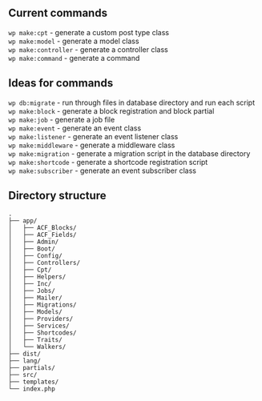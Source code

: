 ## Current commands

`wp make:cpt`        - generate a custom post type class  
`wp make:model`      - generate a model class  
`wp make:controller` - generate a controller class  
`wp make:command`    - generate a command  

## Ideas for commands

`wp db:migrate`      - run through files in database directory and run each script  
`wp make:block`      - generate a block registration and block partial  
`wp make:job`        - generate a job file  
`wp make:event`      - generate an event class  
`wp make:listener`   - generate an event listener class  
`wp make:middleware` - generate a middleware class  
`wp make:migration`  - generate a migration script in the database directory  
`wp make:shortcode`  - generate a shortcode registration script  
`wp make:subscriber` - generate an event subscriber class  

## Directory structure

```
.
├── app/
│   ├── ACF_Blocks/
│   ├── ACF_Fields/
│   ├── Admin/
│   ├── Boot/
│   ├── Config/
│   ├── Controllers/
│   ├── Cpt/
│   ├── Helpers/
│   ├── Inc/
│   ├── Jobs/
│   ├── Mailer/
│   ├── Migrations/
│   ├── Models/
│   ├── Providers/
│   ├── Services/
│   ├── Shortcodes/
│   ├── Traits/
│   └── Walkers/
├── dist/
├── lang/
├── partials/
├── src/
├── templates/
└── index.php
```
